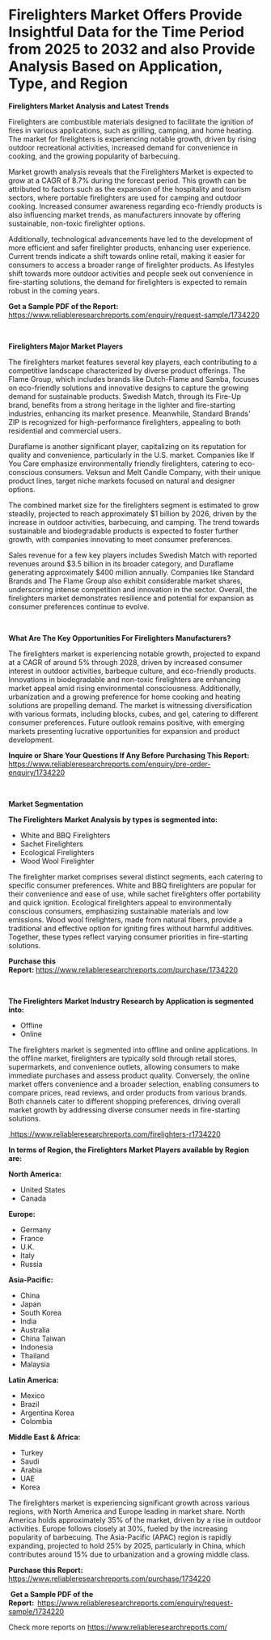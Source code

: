 <p><h1>Firelighters Market Offers Provide Insightful Data for the Time Period from 2025 to 2032 and also Provide Analysis Based on Application, Type, and Region</h1></p><p><strong>Firelighters Market Analysis and Latest Trends</strong></p>
<p><p>Firelighters are combustible materials designed to facilitate the ignition of fires in various applications, such as grilling, camping, and home heating. The market for firelighters is experiencing notable growth, driven by rising outdoor recreational activities, increased demand for convenience in cooking, and the growing popularity of barbecuing.</p><p>Market growth analysis reveals that the Firelighters Market is expected to grow at a CAGR of 8.7% during the forecast period. This growth can be attributed to factors such as the expansion of the hospitality and tourism sectors, where portable firelighters are used for camping and outdoor cooking. Increased consumer awareness regarding eco-friendly products is also influencing market trends, as manufacturers innovate by offering sustainable, non-toxic firelighter options.</p><p>Additionally, technological advancements have led to the development of more efficient and safer firelighter products, enhancing user experience. Current trends indicate a shift towards online retail, making it easier for consumers to access a broader range of firelighter products. As lifestyles shift towards more outdoor activities and people seek out convenience in fire-starting solutions, the demand for firelighters is expected to remain robust in the coming years.</p></p>
<p><strong>Get a Sample PDF of the Report:&nbsp;</strong> <a href="https://www.reliableresearchreports.com/enquiry/request-sample/1734220?utm_campaign=2002&utm_medium=2&utm_source=Github&utm_content=ia&utm_term=07022025&utm_id=firelighters">https://www.reliableresearchreports.com/enquiry/request-sample/1734220</a></p>
<p>&nbsp;</p>
<p><strong>Firelighters Major Market Players</strong></p>
<p><p>The firelighters market features several key players, each contributing to a competitive landscape characterized by diverse product offerings. The Flame Group, which includes brands like Dutch-Flame and Samba, focuses on eco-friendly solutions and innovative designs to capture the growing demand for sustainable products. Swedish Match, through its Fire-Up brand, benefits from a strong heritage in the lighter and fire-starting industries, enhancing its market presence. Meanwhile, Standard Brands' ZIP is recognized for high-performance firelighters, appealing to both residential and commercial users.</p><p>Duraflame is another significant player, capitalizing on its reputation for quality and convenience, particularly in the U.S. market. Companies like If You Care emphasize environmentally friendly firelighters, catering to eco-conscious consumers. Veksun and Melt Candle Company, with their unique product lines, target niche markets focused on natural and designer options.</p><p>The combined market size for the firelighters segment is estimated to grow steadily, projected to reach approximately $1 billion by 2026, driven by the increase in outdoor activities, barbecuing, and camping. The trend towards sustainable and biodegradable products is expected to foster further growth, with companies innovating to meet consumer preferences.</p><p>Sales revenue for a few key players includes Swedish Match with reported revenues around $3.5 billion in its broader category, and Duraflame generating approximately $400 million annually. Companies like Standard Brands and The Flame Group also exhibit considerable market shares, underscoring intense competition and innovation in the sector. Overall, the firelighters market demonstrates resilience and potential for expansion as consumer preferences continue to evolve.</p></p>
<p>&nbsp;</p>
<p><strong>What Are The Key Opportunities For Firelighters Manufacturers?</strong></p>
<p><p>The firelighters market is experiencing notable growth, projected to expand at a CAGR of around 5% through 2028, driven by increased consumer interest in outdoor activities, barbeque culture, and eco-friendly products. Innovations in biodegradable and non-toxic firelighters are enhancing market appeal amid rising environmental consciousness. Additionally, urbanization and a growing preference for home cooking and heating solutions are propelling demand. The market is witnessing diversification with various formats, including blocks, cubes, and gel, catering to different consumer preferences. Future outlook remains positive, with emerging markets presenting lucrative opportunities for expansion and product development.</p></p>
<p><strong>Inquire or Share Your Questions If Any Before Purchasing This Report:</strong> <a href="https://www.reliableresearchreports.com/enquiry/pre-order-enquiry/1734220?utm_campaign=2002&utm_medium=2&utm_source=Github&utm_content=ia&utm_term=07022025&utm_id=firelighters">https://www.reliableresearchreports.com/enquiry/pre-order-enquiry/1734220</a></p>
<p>&nbsp;</p>
<p><strong>Market Segmentation</strong></p>
<p><strong>The Firelighters Market Analysis by types is segmented into:</strong></p>
<p><ul><li>White and BBQ Firelighters</li><li>Sachet Firelighters</li><li>Ecological Firelighters</li><li>Wood Wool Firelighter</li></ul></p>
<p><p>The firelighter market comprises several distinct segments, each catering to specific consumer preferences. White and BBQ firelighters are popular for their convenience and ease of use, while sachet firelighters offer portability and quick ignition. Ecological firelighters appeal to environmentally conscious consumers, emphasizing sustainable materials and low emissions. Wood wool firelighters, made from natural fibers, provide a traditional and effective option for igniting fires without harmful additives. Together, these types reflect varying consumer priorities in fire-starting solutions.</p></p>
<p><strong>Purchase this Report:&nbsp;</strong><a href="https://www.reliableresearchreports.com/purchase/1734220?utm_campaign=2002&utm_medium=2&utm_source=Github&utm_content=ia&utm_term=07022025&utm_id=firelighters">https://www.reliableresearchreports.com/purchase/1734220</a></p>
<p>&nbsp;</p>
<p><strong>The Firelighters Market Industry Research by Application is segmented into:</strong></p>
<p><ul><li>Offline</li><li>Online</li></ul></p>
<p><p>The firelighters market is segmented into offline and online applications. In the offline market, firelighters are typically sold through retail stores, supermarkets, and convenience outlets, allowing consumers to make immediate purchases and assess product quality. Conversely, the online market offers convenience and a broader selection, enabling consumers to compare prices, read reviews, and order products from various brands. Both channels cater to different shopping preferences, driving overall market growth by addressing diverse consumer needs in fire-starting solutions.</p></p>
<p><a href="https://www.reliableresearchreports.com/firelighters-r1734220?utm_campaign=2002&utm_medium=2&utm_source=Github&utm_content=ia&utm_term=07022025&utm_id=firelighters">&nbsp;https://www.reliableresearchreports.com/firelighters-r1734220</a></p>
<p><strong>In terms of Region, the Firelighters Market Players available by Region are:</strong></p>
<p>
    <p> <strong> North America: </strong>
        <ul>
            <li>United States</li>
            <li>Canada</li>
        </ul>
        </p> 
    <p> <strong> Europe: </strong>
        <ul>
            <li>Germany</li>
            <li>France</li>
            <li>U.K.</li>
            <li>Italy</li>
            <li>Russia</li>
        </ul>
        </p> 
    <p> <strong> Asia-Pacific: </strong>
        <ul>
            <li>China</li>
            <li>Japan</li>
            <li>South Korea</li>
            <li>India</li>
            <li>Australia</li>
            <li>China Taiwan</li>
            <li>Indonesia</li>
            <li>Thailand</li>
            <li>Malaysia</li>
        </ul>
        </p> 
    <p> <strong> Latin America: </strong>
        <ul>
            <li>Mexico</li>
            <li>Brazil</li>
            <li>Argentina Korea</li>
            <li>Colombia</li>
        </ul>
        </p> 
    <p> <strong> Middle East & Africa: </strong>
        <ul>
            <li>Turkey</li>
            <li>Saudi</li>
            <li>Arabia</li>
            <li>UAE</li>
            <li>Korea</li>
        </ul>
    </p>
    </p>
<p><p>The firelighters market is experiencing significant growth across various regions, with North America and Europe leading in market share. North America holds approximately 35% of the market, driven by a rise in outdoor activities. Europe follows closely at 30%, fueled by the increasing popularity of barbecuing. The Asia-Pacific (APAC) region is rapidly expanding, projected to hold 25% by 2025, particularly in China, which contributes around 15% due to urbanization and a growing middle class.</p></p>
<p><strong>Purchase this Report: </strong><a href="https://www.reliableresearchreports.com/purchase/1734220?utm_campaign=2002&utm_medium=2&utm_source=Github&utm_content=ia&utm_term=07022025&utm_id=firelighters">https://www.reliableresearchreports.com/purchase/1734220</a></p>
<p>&nbsp;<strong>Get a Sample PDF of the Report:&nbsp;&nbsp;</strong><a href="https://www.reliableresearchreports.com/enquiry/request-sample/1734220?utm_campaign=2002&utm_medium=2&utm_source=Github&utm_content=ia&utm_term=07022025&utm_id=firelighters">https://www.reliableresearchreports.com/enquiry/request-sample/1734220</a></p>
<p><strong></strong></p>
<p>Check more reports on <a href="https://www.reliableresearchreports.com/?utm_campaign=2002&utm_medium=2&utm_source=Github&utm_content=ia&utm_term=07022025&utm_id=firelighters">https://www.reliableresearchreports.com/</a></p>